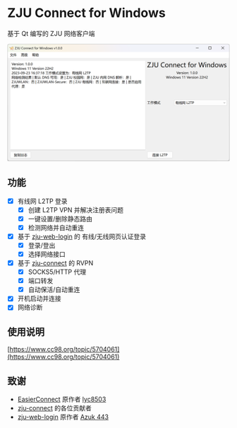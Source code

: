 # ZJU Connect for Windows

基于 Qt 编写的 ZJU 网络客户端

![](docs/main.png)

## 功能

- [x] 有线网 L2TP 登录
  - [x] 创建 L2TP VPN 并解决注册表问题
  - [x] 一键设置/删除静态路由
  - [x] 检测网络并自动重连
- [x] 基于 [zju-web-login](https://github.com/Mythologyli/zju-web-login) 的 有线/无线网页认证登录
  - [x] 登录/登出
  - [x] 选择网络接口
- [x] 基于 [zju-connect](https://github.com/Mythologyli/zju-connect) 的 RVPN
  - [x] SOCKS5/HTTP 代理
  - [x] 端口转发
  - [x] 自动保活/自动重连
- [x] 开机启动并连接
- [x] 网络诊断

## 使用说明

[https://www.cc98.org/topic/5704061](https://www.cc98.org/topic/5704061)

## 致谢

+ [EasierConnect](https://github.com/lyc8503/EasierConnect) 原作者 [lyc8503](https://github.com/lyc8503)
+ [zju-connect](https://github.com/Mythologyli/zju-connect) 的各位贡献者
+ [zju-web-login](https://github.com/Mythologyli/zju-web-login) 原作者 [Azuk 443](https://azuk.top/)
